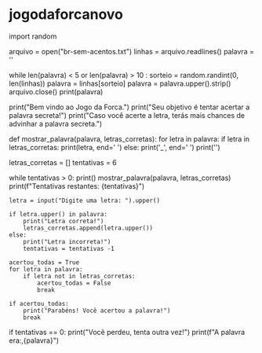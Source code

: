 # jogodaforcanovo
import random

arquivo = open("br-sem-acentos.txt")
linhas = arquivo.readlines()
palavra = ''

while len(palavra) < 5 or len(palavra) > 10 :
    sorteio = random.randint(0, len(linhas))
    palavra = linhas[sorteio]
    palavra = palavra.upper().strip()
    arquivo.close()
print(palavra)

print("Bem vindo ao Jogo da Forca.")
print("Seu objetivo é tentar acertar a palavra secreta!")
print("Caso você acerte a letra, terás mais chances de advinhar a palavra secreta.")

def mostrar_palavra(palavra, letras_corretas):
    for letra in palavra:
        if letra in letras_corretas:
            print(letra, end=' ')
        else:
            print('_', end=' ')
    print('')


letras_corretas = []
tentativas = 6

while tentativas > 0:
    print()
    mostrar_palavra(palavra, letras_corretas)
    print(f"Tentativas restantes: {tentativas}")

    letra = input("Digite uma letra: ").upper()

    if letra.upper() in palavra:
        print("Letra correta!")
        letras_corretas.append(letra.upper())
    else:
        print("Letra incorreta!")
        tentativas = tentativas -1

    acertou_todas = True
    for letra in palavra:
        if letra not in letras_corretas:
            acertou_todas = False
            break

    if acertou_todas:
        print("Parabéns! Você acertou a palavra!")
        break

if tentativas == 0:
   print("Você perdeu, tenta outra vez!")
print(f"A palavra era:,{palavra}")
